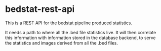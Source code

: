 # bedstat-rest-api

This is a REST API for the bedstat pipeline produced statistics.

It needs a path to where all the .bed file statistics live. It will then correlate this information with information stored in the database backend, to serve the statistics and images derived from all the .bed files.
